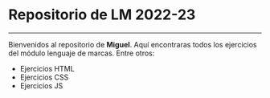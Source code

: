 # Repositorio de LM 2022-23
---------------------------
Bienvenidos al repositorio de **Miguel**. Aquí encontraras todos los ejercicios del módulo lenguaje de marcas. Entre otros:
- Ejercicios HTML
- Ejercicios CSS
- Ejercicios JS
